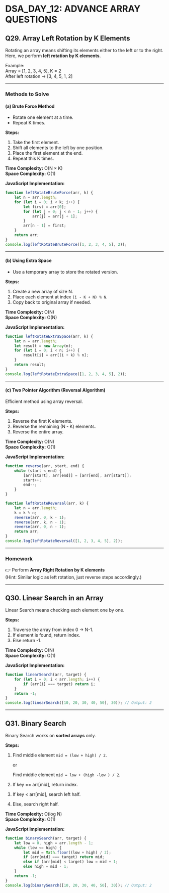 # DSA_DAY_12: ADVANCE ARRAY QUESTIONS

## Q29. Array Left Rotation by K Elements  

Rotating an array means shifting its elements either to the left or to the right.  
Here, we perform **left rotation by K elements**.

Example:  
Array = [1, 2, 3, 4, 5], K = 2  
After left rotation → [3, 4, 5, 1, 2]

---

### Methods to Solve

#### (a) Brute Force Method
- Rotate one element at a time.
- Repeat K times.

**Steps:**
1. Take the first element.
2. Shift all elements to the left by one position.
3. Place the first element at the end.
4. Repeat this K times.

**Time Complexity:** O(N × K)  
**Space Complexity:** O(1)

**JavaScript Implementation:**
```js
function leftRotateBruteForce(arr, k) {
    let n = arr.length;
    for (let i = 0; i < k; i++) {
        let first = arr[0];
        for (let j = 0; j < n - 1; j++) {
            arr[j] = arr[j + 1];
        }
        arr[n - 1] = first;
    }
    return arr;
}
console.log(leftRotateBruteForce([1, 2, 3, 4, 5], 2));
```

---

#### (b) Using Extra Space
- Use a temporary array to store the rotated version.

**Steps:**
1. Create a new array of size N.
2. Place each element at index `(i - K + N) % N`.
3. Copy back to original array if needed.

**Time Complexity:** O(N)  
**Space Complexity:** O(N)

**JavaScript Implementation:**
```js
function leftRotateExtraSpace(arr, k) {
    let n = arr.length;
    let result = new Array(n);
    for (let i = 0; i < n; i++) {
        result[i] = arr[(i + k) % n];
    }
    return result;
}
console.log(leftRotateExtraSpace([1, 2, 3, 4, 5], 2));
```

---

#### (c) Two Pointer Algorithm (Reversal Algorithm)
Efficient method using array reversal.

**Steps:**
1. Reverse the first K elements.
2. Reverse the remaining (N - K) elements.
3. Reverse the entire array.

**Time Complexity:** O(N)  
**Space Complexity:** O(1)

**JavaScript Implementation:**
```js
function reverse(arr, start, end) {
    while (start < end) {
        [arr[start], arr[end]] = [arr[end], arr[start]];
        start++;
        end--;
    }
}

function leftRotateReversal(arr, k) {
    let n = arr.length;
    k = k % n;
    reverse(arr, 0, k - 1);
    reverse(arr, k, n - 1);
    reverse(arr, 0, n - 1);
    return arr;
}
console.log(leftRotateReversal([1, 2, 3, 4, 5], 2));
```

---

### Homework
👉 Perform **Array Right Rotation by K elements**  
(Hint: Similar logic as left rotation, just reverse steps accordingly.)

---

## Q30. Linear Search in an Array  

Linear Search means checking each element one by one.

**Steps:**
1. Traverse the array from index 0 → N-1.
2. If element is found, return index.
3. Else return -1.

**Time Complexity:** O(N)  
**Space Complexity:** O(1)

**JavaScript Implementation:**
```js
function linearSearch(arr, target) {
    for (let i = 0; i < arr.length; i++) {
        if (arr[i] === target) return i;
    }
    return -1;
}
console.log(linearSearch([10, 20, 30, 40, 50], 30)); // Output: 2
```

---

## Q31. Binary Search  

Binary Search works on **sorted arrays** only.

**Steps:**
1. Find middle element `mid = (low + high) / 2`.

   or

   Find middle element `mid = low + (high -low ) / 2`.

2. If key == arr[mid], return index.
3. If key < arr[mid], search left half.
4. Else, search right half.

**Time Complexity:** O(log N)  
**Space Complexity:** O(1)

**JavaScript Implementation:**
```js
function binarySearch(arr, target) {
    let low = 0, high = arr.length - 1;
    while (low <= high) {
        let mid = Math.floor((low + high) / 2);
        if (arr[mid] === target) return mid;
        else if (arr[mid] < target) low = mid + 1;
        else high = mid - 1;
    }
    return -1;
}
console.log(binarySearch([10, 20, 30, 40, 50], 30)); // Output: 2
```
